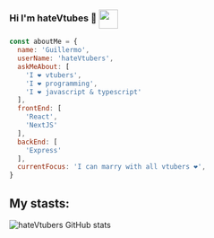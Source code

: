 ### Hi I'm hateVtubes 👋 <img src='https://c.tenor.com/KrfXBQ3EuFwAAAAM/hololive-sakamata-chloe.gif' align='center' width='34' height='34' >

```js
const aboutMe = {
  name: 'Guillermo',
  userName: 'hateVtubers',
  askMeAbout: [
    'I ❤️ vtubers',
    'I ❤️ programming',
    'I ❤️ javascript & typescript'
  ],
  frontEnd: [
    'React',
    'NextJS'
  ],
  backEnd: [
    'Express'
  ],
  currentFocus: 'I can marry with all vtubers ❤️',
}
```

## My stasts:
![hateVtubers GitHub stats](https://github-readme-stats.vercel.app/api?username=hateVtubers&show_icons=true&theme=synthwave)

<!--
**hateVtubers/hateVtubers** is a ✨ _special_ ✨ repository because its `README.md` (this file) appears on your GitHub profile.

Here are some ideas to get you started:

- 🔭 I’m currently working on ...
- 🌱 I’m currently learning ...
- 👯 I’m looking to collaborate on ...
- 🤔 I’m looking for help with ...
- 💬 Ask me about ...
- 📫 How to reach me: ...
- 😄 Pronouns: ...
- ⚡ Fun fact: ...
-->
